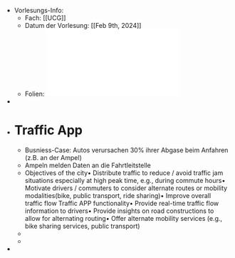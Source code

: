 - Vorlesungs-Info:
	- Fach: [[UCG]]
	- Datum der Vorlesung: [[Feb 9th, 2024]]
	- Folien: ![Ubicomp-Biz-2023-Part-V-LH.pdf](../assets/Ubicomp-Biz-2023-Part-V-LH_1707471297157_0.pdf)
-
- # Traffic App
	- Busniess-Case: Autos verursachen 30% ihrer Abgase beim Anfahren (z.B. an der Ampel)
	- Ampeln melden Daten an die Fahrtleitstelle
	- Objectives of the city• Distribute traffic to reduce / avoid traffic jam situations especially at high peak time, e.g., during commute hours• Motivate drivers / commuters to consider alternate routes or mobility modalities(bike, public transport, ride sharing)• Improve overall traffic flow Traffic APP functionality• Provide real-time traffic flow information to drivers• Provide insights on road constructions to allow for alternating routing• Offer alternate mobility services (e.g., bike sharing services, public transport)
	-
	-
-